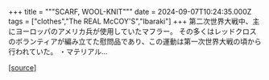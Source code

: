 +++
title = """SCARF, WOOL-KNIT"""
date = 2024-09-07T10:24:35.000Z
tags = ["clothes","The REAL McCOY'S","Ibaraki"]
+++
第二次世界大戦中、主にヨーロッパのアメリカ兵が使用していたマフラー。 その多くはレッドクロスのボランティアが編み立てた慰問品であり、この運動は第一次世界大戦の頃から行われていた。 ・マテリアル...

[[source]](https://the-realmccoys.ocnk.net/product/1460)
